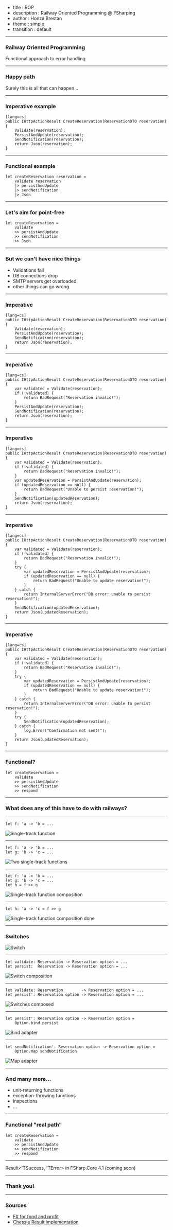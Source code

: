 - title : ROP
- description : Railway Oriented Programming @ FSharping
- author : Honza Brestan
- theme : simple
- transition : default

***

### Railway Oriented Programming

Functional approach to error handling

***

### Happy path

Surely this is all that can happen...

---

### Imperative example

    [lang=cs]
    public IHttpActionResult CreateReservation(ReservationDTO reservation)
    {
        Validate(reservation);
        PersistAndUpdate(reservation);
        SendNotification(reservation);
        return Json(reservation);
    }

---

### Functional example

    let createReservation reservation =
        validate reservation
        |> persistAndUpdate
        |> sendNotification
        |> Json

---

### Let's aim for point-free

    let createReservation =
        validate
        >> persistAndUpdate
        >> sendNotification
        >> Json

***

### But we can't have nice things

- Validations fail
- DB connections drop
- SMTP servers get overloaded
- other things can go wrong

---

### Imperative

    [lang=cs]
    public IHttpActionResult CreateReservation(ReservationDTO reservation) {
        Validate(reservation);
        PersistAndUpdate(reservation);
        SendNotification(reservation);
        return Json(reservation);
    }

---

### Imperative

    [lang=cs]
    public IHttpActionResult CreateReservation(ReservationDTO reservation) {
        var validated = Validate(reservation);
        if (!validated) {
            return BadRequest("Reservation invalid!");
        }
        PersistAndUpdate(reservation);
        SendNotification(reservation);
        return Json(reservation);
    }

---

### Imperative

    [lang=cs]
    public IHttpActionResult CreateReservation(ReservationDTO reservation)
    {
        var validated = Validate(reservation);
        if (!validated) {
            return BadRequest("Reservation invalid!");
        }
        var updatedReservation = PersistAndUpdate(reservation);
        if (updatedReservation == null) {
            return BadRequest("Unable to persist reservation!");
        }
        SendNotification(updatedReservation);
        return Json(reservation);
    }

---

### Imperative

    [lang=cs]
    public IHttpActionResult CreateReservation(ReservationDTO reservation)
    {
        var validated = Validate(reservation);
        if (!validated) {
            return BadRequest("Reservation invalid!");
        }
        try {
            var updatedReservation = PersistAndUpdate(reservation);
            if (updatedReservation == null) {
                return BadRequest("Unable to update reservation!");
            }
        } catch {
            return InternalServerError("DB error: unable to persist reservation!");
        }
        SendNotification(updatedReservation);
        return Json(updatedReservation);
    }

---

### Imperative

    [lang=cs]
    public IHttpActionResult CreateReservation(ReservationDTO reservation)
    {
        var validated = Validate(reservation);
        if (!validated) {
            return BadRequest("Reservation invalid!");
        }
        try {
            var updatedReservation = PersistAndUpdate(reservation);
            if (updatedReservation == null) {
                return BadRequest("Unable to update reservation!");
            }
        } catch {
            return InternalServerError("DB error: unable to persist reservation!");
        }
        try {
            SendNotification(updatedReservation);
        } catch {
            log.Error("Confirmation not sent!");
        }
        return Json(updatedReservation);
    }

---

### Functional?

    let createReservation =
        validate
        >> persistAndUpdate
        >> sendNotification
        >> respond

***

### What does any of this have to do with railways?

---

    let f: 'a -> 'b = ...

![Single-track function](images/f1.png)

---

    let f: 'a -> 'b = ...
    let g: 'b -> 'c = ...

![Two single-track functions](images/f1f2.png)

---

    let f: 'a -> 'b = ...
    let g: 'b -> 'c = ...
    let h = f >> g

![Single-track function composition](images/f1compf2.png)

---

    let h: 'a -> 'c = f >> g

![Single-track function composition done](images/f3.png)

---

### Switches

![Switch](images/switch.png)

---

    let validate: Reservation -> Reservation option = ...
    let persist:  Reservation -> Reservation option = ...

![Switch composition](images/switchcomp.png)

---

    let validate: Reservation        -> Reservation option = ...
    let persist': Reservation option -> Reservation option = ...

![Switches composed](images/switchcomposed.png)

---

    let persist': Reservation option -> Reservation option = 
        Option.bind persist

![Bind adapter](images/bind.png)

---

    let sendNotification': Reservation option -> Reservation option = 
        Option.map sendNotification

![Map adapter](images/map.png)

---

### And many more...

- unit-returning functions
- exception-throwing functions
- inspections
- ...

***

### Functional "real path"

    let createReservation =
        validate
        >> persistAndUpdate
        >> sendNotification
        >> respond

***

Result<'TSuccess, 'TError> in FSharp.Core 4.1 (coming soon)

***

### Thank you!

***

### Sources

- [F# for fund and profit](http://fsharpforfunandprofit.com/rop/)
- [Chessie Result implementation](https://fsprojects.github.io/Chessie/railway.html)

#
